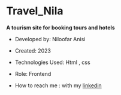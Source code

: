 # Travel_Nila

**A tourism site for booking tours and hotels**




- Developed by:  Niloofar Anisi

- Created: 2023

- Technologies Used:  Html , css 


- Role: Frontend

- How to reach me : with my [linkedin](https://www.linkedin.com/in/niloofar-anisi-9879a624a/)

